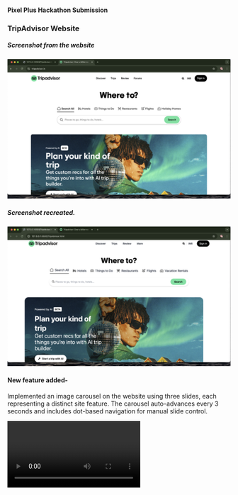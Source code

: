 #### Pixel Plus Hackathon Submission

### TripAdvisor Website

##### Screenshot from the website

![alt text](image.png)

##### Screenshot recreated.

![alt text](<Screenshot 2025-04-19 at 1.27.22 PM.png>)

#### New feature added-

Implemented an image carousel on the website using three slides, each representing a distinct site feature. The carousel auto-advances every 3 seconds and includes dot-based navigation for manual slide control.

<video controls src="Screen Recording 2025-04-19 at 1.43.05 PM.mov" title="Title"></video>
